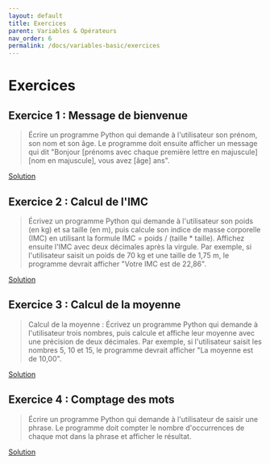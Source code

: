 ```yaml
---
layout: default
title: Exercices
parent: Variables & Opérateurs
nav_order: 6
permalink: /docs/variables-basic/exercices
---
```


# Exercices

## Exercice 1 : Message de bienvenue
>Écrire un programme Python qui demande à l'utilisateur son prénom, son nom et son âge. Le programme doit ensuite afficher un message qui dit "Bonjour [prénoms avec chaque première lettre en majuscule] [nom en majuscule], vous avez [âge] ans".

[Solution](https://github.com/rodolphebarbanneau/python/blob/main/docs/02/exercises/01.py)

## Exercice 2 : Calcul de l'IMC
>Écrivez un programme Python qui demande à l'utilisateur son poids (en kg) et sa taille (en m), puis calcule son indice de masse corporelle (IMC) en utilisant la formule IMC = poids / (taille * taille). Affichez ensuite l'IMC avec deux décimales après la virgule. Par exemple, si l'utilisateur saisit un poids de 70 kg et une taille de 1,75 m, le programme devrait afficher "Votre IMC est de 22,86".

[Solution](https://github.com/rodolphebarbanneau/python/blob/main/docs/02/exercises/02.py)

## Exercice 3 : Calcul de la moyenne
>Calcul de la moyenne : Écrivez un programme Python qui demande à l'utilisateur trois nombres, puis calcule et affiche leur moyenne avec une précision de deux décimales. Par exemple, si l'utilisateur saisit les nombres 5, 10 et 15, le programme devrait afficher "La moyenne est de 10,00".

[Solution](https://github.com/rodolphebarbanneau/python/blob/main/docs/02/exercises/03.py)

## Exercice 4 : Comptage des mots
> Écrire un programme Python qui demande à l'utilisateur de saisir une phrase. Le programme doit compter le nombre d'occurrences de chaque mot dans la phrase et afficher le résultat.

[Solution](https://github.com/rodolphebarbanneau/python/blob/main/docs/02/exercises/04.py)
